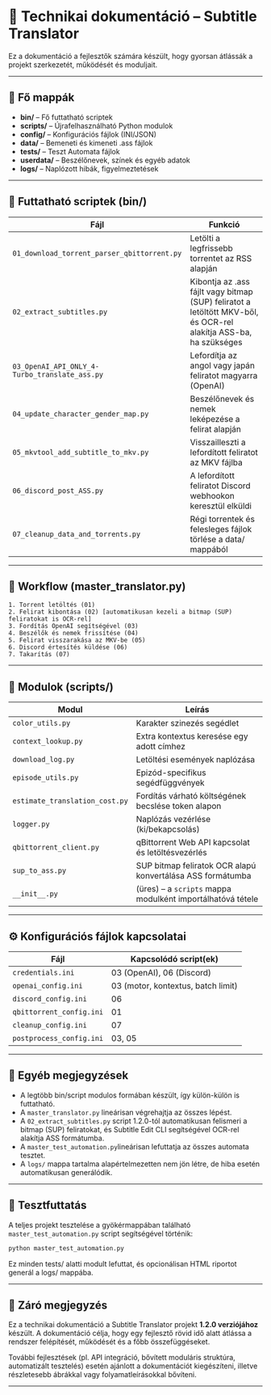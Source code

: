 # 🧠 Technikai dokumentáció – Subtitle Translator

Ez a dokumentáció a fejlesztők számára készült, hogy gyorsan átlássák a projekt szerkezetét, működését és moduljait.

---

## 📁 Fő mappák

* **bin/** – Fő futtatható scriptek
* **scripts/** – Újrafelhasználható Python modulok
* **config/** – Konfigurációs fájlok (INI/JSON)
* **data/** – Bemeneti és kimeneti .ass fájlok
* **tests/** – Teszt Automata fájlok
* **userdata/** – Beszélőnevek, színek és egyéb adatok
* **logs/** – Naplózott hibák, figyelmeztetések

---

## 🧩 Futtatható scriptek (bin/)

| Fájl                                          | Funkció                                                                                                          |
| --------------------------------------------- | ---------------------------------------------------------------------------------------------------------------- |
| `01_download_torrent_parser_qbittorrent.py`   | Letölti a legfrissebb torrentet az RSS alapján                                                                   |
| `02_extract_subtitles.py`                     | Kibontja az .ass fájlt vagy bitmap (SUP) feliratot a letöltött MKV-ből, és OCR-rel alakítja ASS-ba, ha szükséges |
| `03_OpenAI_API_ONLY_4-Turbo_translate_ass.py` | Lefordítja az angol vagy japán feliratot magyarra (OpenAI)                                                       |
| `04_update_character_gender_map.py`           | Beszélőnevek és nemek leképezése a felirat alapján                                                               |
| `05_mkvtool_add_subtitle_to_mkv.py`           | Visszailleszti a lefordított feliratot az MKV fájlba                                                             |
| `06_discord_post_ASS.py`                      | A lefordított feliratot Discord webhookon keresztül elküldi                                                      |
| `07_cleanup_data_and_torrents.py`             | Régi torrentek és felesleges fájlok törlése a data/ mappából                                                     |

---

## 🔄 Workflow (master\_translator.py)

```text
1. Torrent letöltés (01)
2. Felirat kibontása (02) [automatikusan kezeli a bitmap (SUP) feliratokat is OCR-rel]
3. Fordítás OpenAI segítségével (03)
4. Beszélők és nemek frissítése (04)
5. Felirat visszarakása az MKV-be (05)
6. Discord értesítés küldése (06)
7. Takarítás (07)
```

---

## 🧱 Modulok (scripts/)

| Modul                          | Leírás                                                     |
| ------------------------------ | ---------------------------------------------------------- |
| `color_utils.py`               | Karakter szinezés segédlet                                 |
| `context_lookup.py`            | Extra kontextus keresése egy adott címhez                  |
| `download_log.py`              | Letöltési események naplózása                              |
| `episode_utils.py`             | Epizód-specifikus segédfüggvények                          |
| `estimate_translation_cost.py` | Fordítás várható költségének becslése token alapon         |
| `logger.py`                    | Naplózás vezérlése (ki/bekapcsolás)                        |
| `qbittorrent_client.py`        | qBittorrent Web API kapcsolat és letöltésvezérlés          |
| `sup_to_ass.py`                | SUP bitmap feliratok OCR alapú konvertálása ASS formátumba |
| `__init__.py`                  | (üres) – a `scripts` mappa modulként importálhatóvá tétele |

---

## ⚙️ Konfigurációs fájlok kapcsolatai

| Fájl                     | Kapcsolódó script(ek)              |
| ------------------------ | ---------------------------------- |
| `credentials.ini`        | 03 (OpenAI), 06 (Discord)          |
| `openai_config.ini`      | 03 (motor, kontextus, batch limit) |
| `discord_config.ini`     | 06                                 |
| `qbittorrent_config.ini` | 01                                 |
| `cleanup_config.ini`     | 07                                 |
| `postprocess_config.ini` | 03, 05                             |

---

## 🔧 Egyéb megjegyzések

* A legtöbb bin/script modulos formában készült, így külön-külön is futtatható.
* A `master_translator.py` lineárisan végrehajtja az összes lépést.
* A `02_extract_subtitles.py` script 1.2.0-tól automatikusan felismeri a bitmap (SUP) feliratokat, és Subtitle Edit CLI segítségével OCR-rel alakítja ASS formátumba.
* A `master_test_automation.py`lineárisan lefuttatja az összes automata tesztet.
* A `logs/` mappa tartalma alapértelmezetten nem jön létre, de hiba esetén automatikusan generálódik.

---

## 🧪 Tesztfuttatás

A teljes projekt tesztelése a gyökérmappában található `master_test_automation.py` script segítségével történik:

```bash
python master_test_automation.py
```

Ez minden tests/ alatti modult lefuttat, és opcionálisan HTML riportot generál a logs/ mappába.

---

## 📝 Záró megjegyzés

Ez a technikai dokumentáció a Subtitle Translator projekt **1.2.0 verziójához** készült.
A dokumentáció célja, hogy egy fejlesztő rövid idő alatt átlássa a rendszer felépítését, működését és a főbb összefüggéseket.

További fejlesztések (pl. API integráció, bővített moduláris struktúra, automatizált tesztelés) esetén ajánlott a dokumentációt kiegészíteni, illetve részletesebb ábrákkal vagy folyamatleírásokkal bővíteni.

---
